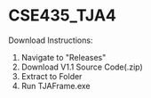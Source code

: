 # CSE435_TJA4
Download Instructions:
1. Navigate to "Releases"
2. Download V1.1 Source Code(.zip)
3. Extract to Folder
4. Run TJAFrame.exe
